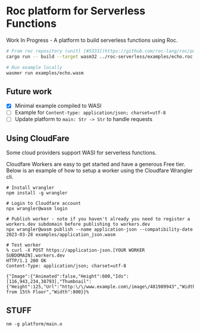 # Roc platform for Serverless Functions

Work In Progress - A platform to build serverless functions using Roc.

```sh
# From roc repository (unitl [#5333](https://github.com/roc-lang/roc/pull/5333) is merged)
cargo run -- build --target wasm32 ../roc-serverless/examples/echo.roc

# Run example locally
wasmer run examples/echo.wasm
```

## Future work

- [x] Minimal example compiled to WASI
- [ ] Example for `Content-type: application/json; charset=utf-8` 
- [ ] Update platform to `main: Str -> Str` to handle requests

## Using CloudFare

Some cloud providers support WASI for serverless functions. 

Cloudfare Workers are easy to get started and have a generous Free tier. Below is an example of how to setup a worker using the Cloudfare Wrangler cli.

```
# Install wrangler
npm install -g wrangler

# Login to Cloudfare account
npx wrangler@wasm login

# Publish worker - note if you haven't already you need to register a workers.dev subdomain before publishing to workers.dev
npx wrangler@wasm publish --name application-json --compatibility-date 2023-03-28 examples/application_json.wasm

# Test worker
% curl -X POST https://application-json.[YOUR WORKER SUBDOMAIN].workers.dev
HTTP/1.1 200 OK
Content-Type: application/json; charset=utf-8

{"Image":{"Animated":false,"Height":600,"Ids":[116,943,234,38793],"Thumbnail":{"Height":125,"Url":"http:\/\/www.example.com\/image\/481989943","Width":100},"Title":"View from 15th Floor","Width":800}}%  
```

## STUFF

`nm -g platform/main.o`
<!-- `otool -tV platform/main.o` platform/main.o: is not an object file -->
